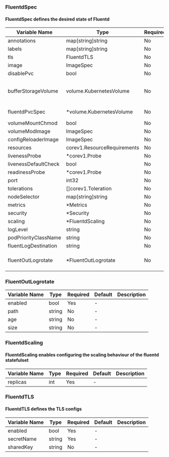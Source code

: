 ### FluentdSpec
#### FluentdSpec defines the desired state of Fluentd

| Variable Name | Type | Required | Default | Description |
|---|---|---|---|---|
| annotations | map[string]string | No | - |  |
| labels | map[string]string | No | - |  |
| tls | FluentdTLS | No | - |  |
| image | ImageSpec | No | - |  |
| disablePvc | bool | No | - |  |
| bufferStorageVolume | volume.KubernetesVolume | No | - | BufferStorageVolume is by default configured as PVC using FluentdPvcSpec<br>[volume.KubernetesVolume](https://github.com/banzaicloud/operator-tools/tree/master/docs/types)<br> |
| fluentdPvcSpec | *volume.KubernetesVolume | No | - | Deprecated, use bufferStorageVolume<br> |
| volumeMountChmod | bool | No | - |  |
| volumeModImage | ImageSpec | No | - |  |
| configReloaderImage | ImageSpec | No | - |  |
| resources | corev1.ResourceRequirements | No | - |  |
| livenessProbe | *corev1.Probe | No | - |  |
| livenessDefaultCheck | bool | No | - |  |
| readinessProbe | *corev1.Probe | No | - |  |
| port | int32 | No | - |  |
| tolerations | []corev1.Toleration | No | - |  |
| nodeSelector | map[string]string | No | - |  |
| metrics | *Metrics | No | - |  |
| security | *Security | No | - |  |
| scaling | *FluentdScaling | No | - |  |
| logLevel | string | No | - |  |
| podPriorityClassName | string | No | - |  |
| fluentLogDestination | string | No | - |  |
| fluentOutLogrotate | *FluentOutLogrotate | No | - | FluentOutLogrotate sends fluent's stdout to file and rotates it<br> |
### FluentOutLogrotate
| Variable Name | Type | Required | Default | Description |
|---|---|---|---|---|
| enabled | bool | Yes | - |  |
| path | string | No | - |  |
| age | string | No | - |  |
| size | string | No | - |  |
### FluentdScaling
#### FluentdScaling enables configuring the scaling behaviour of the fluentd statefulset

| Variable Name | Type | Required | Default | Description |
|---|---|---|---|---|
| replicas | int | Yes | - |  |
### FluentdTLS
#### FluentdTLS defines the TLS configs

| Variable Name | Type | Required | Default | Description |
|---|---|---|---|---|
| enabled | bool | Yes | - |  |
| secretName | string | Yes | - |  |
| sharedKey | string | No | - |  |
